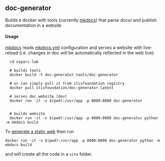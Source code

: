 ## doc-generator

Builds a docker with tools (currently [mkdocs](http://www.mkdocs.org/)) that parse docs/ and publish documentation in a website

#### Usage

[mkdocs](http://www.mkdocs.org/) reads [mkdocs.yml](../../mkdocs.yml) configuration and serves a website with live-reload (i.e. changes in doc will be automatically reflected in the web live):
```
  cd osparc-lab

  # builds tools
  docker build -t doc-generator tools/doc-generator

  # or can simply pull it from itisfoundation registry
  docker pull itisfoundation/doc-generator:latest

  # serves doc website (dev)
  docker run -it -v $(pwd):/usr/app -p 8000:8000 doc-generator


  # builds website
  docker run -it -v $(pwd):/usr/app -p 8000:8000 doc-generator python -m mkdocs build
```

To [generate a static web](http://www.mkdocs.org/#building-the-site) then run
```
docker run -it -v $(pwd):/usr/app -p 8000:8000 doc-generator python -m mkdocs build
```
and will create all the code in a ```site``` folder.
